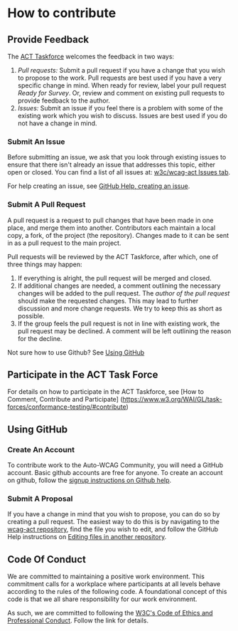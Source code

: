 # How to contribute

## Provide Feedback
The [ACT Taskforce](https://www.w3.org/WAI/GL/task-forces/conformance-testing/) welcomes the feedback in two ways:

1. *Pull requests:* Submit a pull request if you have a change that you wish to propose to the work. Pull requests are best used if you have a very specific change in mind. When ready for review, label your pull request *Ready for Survey*. Or, review and comment on existing pull requests to provide feedback to the author.
2. *Issues:* Submit an issue if you feel there is a problem with some of the existing work which you wish to discuss. Issues are best used if you do not have a change in mind.

### Submit An Issue

Before submitting an issue, we ask that you look through existing issues to ensure that there isn't already an issue that addresses this topic, either open or closed. You can find a list of all issues at: [w3c/wcag-act Issues tab](https://github.com/w3c/wcag-act/issues).

For help creating an issue, see [GitHub Help, creating an issue](https://help.github.com/articles/creating-an-issue/).

### Submit A Pull Request

A pull request is a request to pull changes that have been made in one place, and merge them into another. Contributors each maintain a local copy, a fork, of the project (the repository). Changes made to it can be sent in as a pull request to the main project.

Pull requests will be reviewed by the ACT Taskforce, after which, one of three things may happen:

1. If everything is alright, the pull request will be merged and closed.
2. If additional changes are needed, a comment outlining the necessary changes will be added to the pull request. The *author of the pull request* should make the requested changes. This may lead to further discussion and more change requests. We try to keep this as short as possible.
3. If the group feels the pull request is not in line with existing work, the pull request may be declined. A comment will be left outlining the reason for the decline.

Not sure how to use Github? See [Using GitHub](#using-github)

## Participate in the ACT Task Force

For details on how to participate in the ACT Taskforce, see [How to Comment, Contribute and Participate] (https://www.w3.org/WAI/GL/task-forces/conformance-testing/#contribute)

## Using GitHub

### Create An Account

To contribute work to the Auto-WCAG Community, you will need a GitHub account. Basic github accounts are free for anyone. To create an account on github, follow the [signup instructions on Github help](https://help.github.com/articles/signing-up-for-a-new-github-account/).

### Submit A Proposal

If you have a change in mind that you wish to propose, you can do so by creating a pull request. The easiest way to do this is by navigating to the [wcag-act repository](https://github.com/w3c/wcag-act), find the file you wish to edit, and follow the GitHub Help instructions on [Editing files in another repository](https://help.github.com/articles/editing-files-in-another-user-s-repository/).

## Code Of Conduct

We are committed to maintaining a positive work environment. This commitment calls for a workplace where participants at all levels behave according to the rules of the following code. A foundational concept of this code is that we all share responsibility for our work environment.

As such, we are committed to following the [W3C's Code of Ethics and Professional Conduct](https://www.w3.org/Consortium/cepc/). Follow the link for details.
